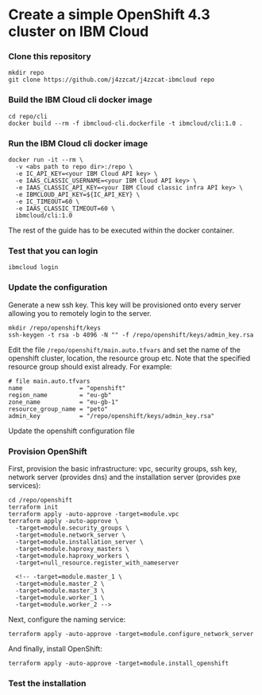 # Create a simple OpenShift 4.3 cluster on IBM Cloud

### Clone this repository
```
mkdir repo
git clone https://github.com/j4zzcat/j4zzcat-ibmcloud repo
```

### Build the IBM Cloud cli docker image
```
cd repo/cli
docker build --rm -f ibmcloud-cli.dockerfile -t ibmcloud/cli:1.0 .
```

### Run the IBM Cloud cli docker image
```
docker run -it --rm \
  -v <abs path to repo dir>:/repo \
  -e IC_API_KEY=<your IBM Cloud API key> \
  -e IAAS_CLASSIC_USERNAME=<your IBM Cloud API key> \
  -e IAAS_CLASSIC_API_KEY=<your IBM Cloud classic infra API key> \
  -e IBMCLOUD_API_KEY=${IC_API_KEY} \
  -e IC_TIMEOUT=60 \
  -e IAAS_CLASSIC_TIMEOUT=60 \
  ibmcloud/cli:1.0
```
The rest of the guide has to be executed within the docker container.

### Test that you can login
```
ibmcloud login
```

### Update the configuration
Generate a new ssh key. This key will be provisioned onto every server allowing you to remotely login to the server.
```
mkdir /repo/openshift/keys
ssh-keygen -t rsa -b 4096 -N "" -f /repo/openshift/keys/admin_key.rsa
```

Edit the file `/repo/openshift/main.auto.tfvars` and set the name of the openshift cluster, location, the resource group etc. Note that the specified resource group should exist already. For example:
```
# file main.auto.tfvars
name                = "openshift"
region_name         = "eu-gb"
zone_name           = "eu-gb-1"
resource_group_name = "peto"
admin_key           = "/repo/openshift/keys/admin_key.rsa"
```

Update the openshift configuration file <TBD>

### Provision OpenShift
First, provision the basic infrastructure: vpc, security groups, ssh key, network server (provides dns) and the installation server (provides pxe services):
```
cd /repo/openshift
terraform init
terraform apply -auto-approve -target=module.vpc
terraform apply -auto-approve \
  -target=module.security_groups \
  -target=module.network_server \
  -target=module.installation_server \
  -target=module.haproxy_masters \
  -target=module.haproxy_workers \
  -target=null_resource.register_with_nameserver

  <!-- -target=module.master_1 \
  -target=module.master_2 \
  -target=module.master_3 \
  -target=module.worker_1 \
  -target=module.worker_2 -->

```

Next, configure the naming service:
```
terraform apply -auto-approve -target=module.configure_network_server
```

And finally, install OpenShift:
```
terraform apply -auto-approve -target=module.install_openshift
```

### Test the installation
<TBD>
